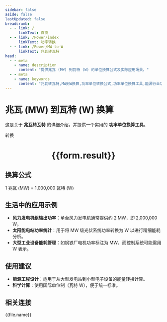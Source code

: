 ```yaml
---
sidebar: false
aside: false
lastUpdated: false
breadcrumb:
  - - link: /
      linkText: 首页
  - - link: /Power/index
      linkText: 功率转换
  - - link: /Power/MW-to-W
      linkText: 兆瓦转瓦特
head:
  - - meta
    - name: description
      content: "提供兆瓦 (MW) 到瓦特 (W) 的单位换算公式及实际应用场景。"
  - - meta
    - name: keywords
      content: "兆瓦转瓦特,MW到W换算,功率单位转换公式,功率单位换算工具,能源行业功率单位"
---
```

# 兆瓦 (MW) 到瓦特 (W) 换算

这是关于 **兆瓦转瓦特** 的详细介绍，并提供一个实用的 **功率单位换算工具**。

<script setup>
import { onMounted,reactive,inject ,ref  } from 'vue'
import { NButton,NForm ,NFormItem,NInput,NInputNumber,NSelect,NCard,useMessage ,NGrid ,NGi } from 'naive-ui'
import { defineClientComponent } from 'vitepress'
import { Power } from '../../files';
const convert = inject('convert')
const options =  [
  { "label": "兆瓦 (MW)","value": "MW" },
  { "label": "瓦特 (W)","value": "W" }
];
const formRef = ref(null);
const rules = {
  number:{
    required: true,
    type: 'number',
    trigger: "blur"
  },
  to:{
    required: true,
    trigger: "select"
  },
  from:{
    required: true,
    trigger: "select"
  }
}
const form = reactive({
  number:null,
  to:'',
  from:'',
  result:'',
  title:'兆瓦转瓦特',
})
const convertHandler = (e) => {
   e.preventDefault();
  formRef.value?.validate((errors)=>{
    if (!errors) {
      form.result = `${form.number}${form.from} = ${convert(form.number).from(form.from).to(form.to)}${form.to}`
    }
  })
}
</script>

<n-form size="large" :model="form" ref='formRef' :rules="rules">
  <n-form-item label="数值"  path="number">
    <n-input-number size="large" style="width:100%" :min="0" v-model:value="form.number"   placeholder="请输入要转换的数值" />
  </n-form-item>
  <n-form-item label="从" path="from">
    <n-select  size="large" :options="options" v-model:value="form.from" placeholder="请选择原始单位" />
  </n-form-item>
  <n-form-item label="到" path="to">
    <n-select  size="large" :options="options" v-model:value="form.to" placeholder="请选择转换单位" />
  </n-form-item>
  <n-form-item>
    <n-button type="primary" style="width:100%" @click="convertHandler">转换</n-button>
  </n-form-item>
</n-form>
<n-card  embedded :bordered="false" hoverable>
  <div  style="text-align:center">
    <h1>{{form.result}}</h1>
  </div>
</n-card>

## 换算公式

1 兆瓦 (MW) = 1,000,000 瓦特 (W)

## 生活中的应用示例

- **风力发电机组输出功率**：单台风力发电机通常提供约 2 MW，即 2,000,000 W。
- **太阳能电站功率统计**：用于将 MW 级光伏系统功率转换为 W 以进行精细能耗分析。
- **大型工业设备能耗管理**：如钢铁厂电机功率标注为 MW，而控制系统可能需用 W 表示。

## 使用建议

- **能源工程设计**：适用于从大型发电站到小型电子设备的能量转换计算。
- **科学计算**：使用国际单位制（瓦特 W），便于统一标准。

## 相关连接
<n-grid x-gap="12" :cols="3">
  <n-gi v-for="(file,index) in Power" :key="index">
    <n-button
      text
      tag="a"
      :href="file.path"
      type="primary"
    >
      {{file.name}}
    </n-button>
  </n-gi>
</n-grid>